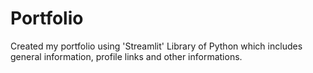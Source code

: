 # Portfolio

Created my portfolio using 'Streamlit' Library of Python which includes general information, profile links and other informations.
